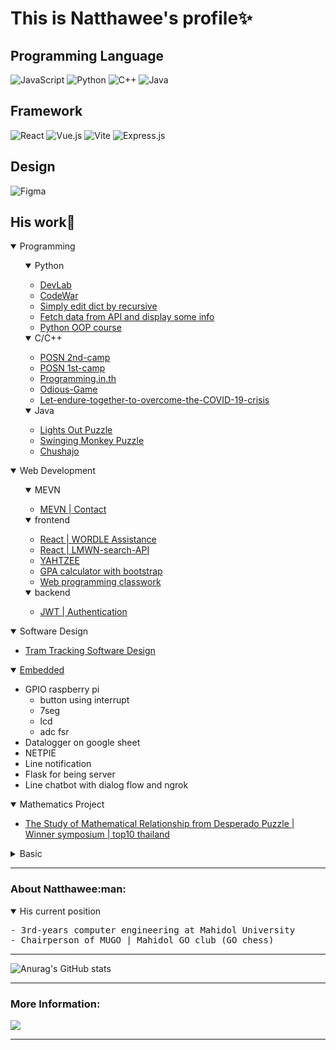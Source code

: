 # This is Natthawee's profile:sparkles:

## Programming Language

![JavaScript](https://img.shields.io/badge/JavaScript-323330?style=for-the-badge&logo=javascript&logoColor=F7DF1E)
![Python](https://img.shields.io/badge/python-3670A0?style=for-the-badge&logo=python&logoColor=white)
![C++](https://img.shields.io/badge/c++-%2300599C.svg?style=for-the-badge&logo=c%2B%2B&logoColor=white)
![Java](https://img.shields.io/badge/java-%23ED8B00.svg?style=for-the-badge&logo=java&logoColor=white)

## Framework

![React](https://img.shields.io/badge/react-%2320232a.svg?style=for-the-badge&logo=react&logoColor=%2361DAFB)
![Vue.js](https://img.shields.io/badge/vuejs-%2335495e.svg?style=for-the-badge&logo=vuedotjs&logoColor=%234FC08D)
![Vite](https://img.shields.io/badge/Vite-B73BFE?style=for-the-badge&logo=vite&logoColor=FFD62E)
![Express.js](https://img.shields.io/badge/Express.js-000000?style=for-the-badge&logo=express&logoColor=white)

## Design

![Figma](https://img.shields.io/badge/figma-%23F24E1E.svg?style=for-the-badge&logo=figma&logoColor=white)

## His work:pushpin:

<details open><summary>Programming</summary>
  <ul>
    <details open><summary>Python</summary>
      <ul>
        <li><a href='https://github.com/etnk125/borntoDev-devlab'>DevLab</a></li>
        <li><a href='https://github.com/etnk125/Codewar'>CodeWar</a></li>
        <li><a href='https://github.com/etnk125/borntoDev-devlab'>Simply edit dict by recursive</a></li>
        <li><a href='https://github.com/etnk125/Fetch-Data-and-Display'>Fetch data from API and display some info</a></li>
        <li><a href='https://github.com/etnk125/Python-OOP-learning'>Python OOP course</a></li>
      </ul>
    </details>
    <details open><summary>C/C++</summary>
      <ul>
        <li><a href='https://github.com/etnk125/POSN-second-camp'>POSN 2nd-camp</a></li>
        <li><a href='https://github.com/etnk125/POSN-first-camp'>POSN 1st-camp </a></li>
        <li><a href='https://github.com/etnk125/Programming.in.th'>Programming.in.th</a></li>
        <li><a href='https://github.com/etnk125/Odious-Game'>Odious-Game</a></li>
        <li><a href='https://github.com/etnk125/Let-endure-together-to-overcome-the-COVID-19-crisis'>Let-endure-together-to-overcome-the-COVID-19-crisis</a></li>
      </ul>
    </details>
    <details open><summary>Java</summary>
      <ul>
        <li><a href='https://github.com/etnk125/Lights-Out-Puzzle'>Lights Out Puzzle </a></li>
        <li><a href='https://github.com/etnk125/Swinging-Monkey-Puzzle'>Swinging Monkey Puzzle</a></li>
        <li><a href='https://github.com/etnk125/Chushajo'>Chushajo</a></li>
      </ul>
    </details> 
  </ul>
</details>

<details open><summary>Web Development </summary>
  <ul>
    <details open><summary>MEVN </summary>
    <ul>
        <li><a href='https://github.com/etnk125/contact3125'>MEVN | Contact</a></li>
    </ul>
    </details>
    <details open><summary>frontend </summary>
      <ul>
        <li><a href='https://github.com/etnk125/wordle-assistance'>React | WORDLE Assistance</a></li>
        <li><a href='https://github.com/etnk125/lmwn-frontend-asg'>React | LMWN-search-API</a></li>
        <li><a href='https://github.com/etnk125/YAHTZEE'>YAHTZEE</a></li>
        <li><a href='https://github.com/etnk125/GPACalculator'>GPA calculator with bootstrap</a></li>
        <li><a href='https://github.com/etnk125/EGCO427-WebProgramming'>Web programming classwork</a></li>
      </ul>
    </details>
    <details open><summary>backend </summary>
      <ul>
        <li><a href='https://github.com/etnk125/jwt-practice'>JWT | Authentication</a></li>
      </ul>
    </details>
  </ul>
</details>

<details open><summary>Software Design </summary>
  <ul>
    <li><a href='https://github.com/etnk125/Tram_tracking_draft'> Tram Tracking Software Design</a></li>
  </ul>
</details>

<details open><summary><a href="">Embedded</a></summary><ul>
    <li>GPIO raspberry pi 
      <ul>
        <li>button using interrupt</li>
        <li>7seg</li>
        <li>lcd</li>
        <li>adc fsr</li>
      </ul>
    </li>
    <li>Datalogger on google sheet</li>
    <li>NETPIE</li>
    <li>Line notification</li>
    <li>Flask for being server</li>
    <li>Line chatbot with dialog flow and ngrok</li>
</ul></details>

<details open><summary>Mathematics Project</summary><ul>
    <li><a href='https://github.com/etnk125/The-Study-of-Mathematical-Relationship-from-Desperado-Puzzle'> The Study of Mathematical Relationship from Desperado Puzzle | Winner symposium | top10 thailand </a></li>
</ul></details>

<details ><summary>Basic</summary><ul>
    <li><a href='https://www.linkedin.com/learning/certificates/93ffcef5fa32b4f5039acb557ca84e47981a33f9c53c6e11d534f1b851574c6c?u=91782594'>C# Essential Training: 1 Syntax and Object Oriented Programming </a></li>
    <li><a href='https://1drv.ms/b/s!AkRtnJW9rWB0h2n9noI3KA7XWLBk'>Essential SQL for Everyone</a></li>
</ul></details>

---

<h3>About Natthawee:man:</h3>
<details open><summary>His current position</summary>
<pre>
- 3rd-years computer engineering at Mahidol University
- Chairperson of MUGO | Mahidol GO club (GO chess)
</pre>
</details>

---

![Anurag's GitHub stats](https://github-readme-stats.vercel.app/api?username=etnk125&show_icons=true&theme=dark&bg_color=161B22&title_color=1F6FEB&icon_color=39DD53&hide_border=true&border_radius=10)

<!-- 39DD53 -->
---

<h3 >More Information:</h3> 
<a href='https://www.linkedin.com/in/etnk125'>
<img src='https://img.shields.io/badge/linkedin-%230077B5.svg?style=for-the-badge&logo=linkedin&logoColor=white'>
</a>

---
